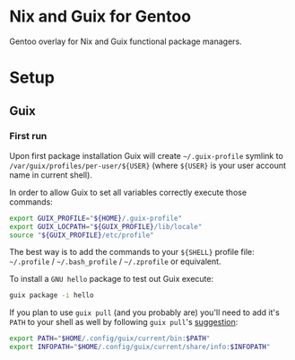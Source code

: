 # Nix and Guix for Gentoo

Gentoo overlay for Nix and Guix functional package managers.


# Setup


## Guix


### First run

Upon first package installation Guix will create `~/.guix-profile` symlink to
`/var/guix/profiles/per-user/${USER}` (where `${USER}` is your user account
name in current shell).

In order to allow Guix to set all variables correctly execute those commands:

```bash
export GUIX_PROFILE="${HOME}/.guix-profile"
export GUIX_LOCPATH="${GUIX_PROFILE}/lib/locale"
source "${GUIX_PROFILE}/etc/profile"
```

The best way is to add the commands to your `${SHELL}` profile file:
`~/.profile` / `~/.bash_profile` / `~/.zprofile` or equivalent.

To install a `GNU hello` package to test out Guix execute:

```bash
guix package -i hello
```

If you plan to use `guix pull` (and you probably are) you'll need to add
it's `PATH` to your shell as well by following `guix pull`'s
[suggestion](https://guix.gnu.org/manual/en/html_node/Invoking-guix-pull.html):

```bash
export PATH="$HOME/.config/guix/current/bin:$PATH"
export INFOPATH="$HOME/.config/guix/current/share/info:$INFOPATH"
```
